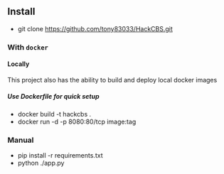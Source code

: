 ## Install

- git clone https://github.com/tony83033/HackCBS.git

### With `docker`

#### Locally

This project also has the ability to build and deploy local docker images

##### Use Dockerfile for quick setup
- docker build -t hackcbs .
- docker run -d -p 8080:80/tcp image:tag

### Manual

- pip install -r requirements.txt
- python ./app.py


